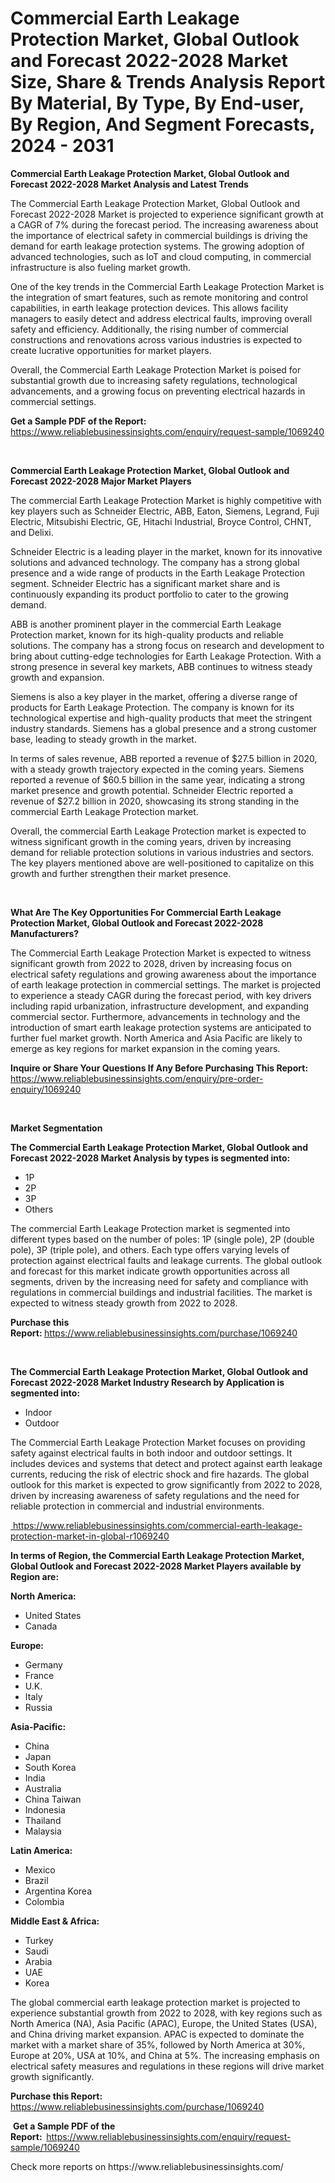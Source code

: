 <p><h1>Commercial Earth Leakage Protection Market, Global Outlook and Forecast 2022-2028 Market Size, Share & Trends Analysis Report By Material, By Type, By End-user, By Region, And Segment Forecasts, 2024 - 2031</h1></p><p><strong>Commercial Earth Leakage Protection Market, Global Outlook and Forecast 2022-2028 Market Analysis and Latest Trends</strong></p>
<p><p>The Commercial Earth Leakage Protection Market, Global Outlook and Forecast 2022-2028 Market is projected to experience significant growth at a CAGR of 7% during the forecast period. The increasing awareness about the importance of electrical safety in commercial buildings is driving the demand for earth leakage protection systems. The growing adoption of advanced technologies, such as IoT and cloud computing, in commercial infrastructure is also fueling market growth.</p><p>One of the key trends in the Commercial Earth Leakage Protection Market is the integration of smart features, such as remote monitoring and control capabilities, in earth leakage protection devices. This allows facility managers to easily detect and address electrical faults, improving overall safety and efficiency. Additionally, the rising number of commercial constructions and renovations across various industries is expected to create lucrative opportunities for market players.</p><p>Overall, the Commercial Earth Leakage Protection Market is poised for substantial growth due to increasing safety regulations, technological advancements, and a growing focus on preventing electrical hazards in commercial settings.</p></p>
<p><strong>Get a Sample PDF of the Report:&nbsp;</strong> <a href="https://www.reliablebusinessinsights.com/enquiry/request-sample/1069240">https://www.reliablebusinessinsights.com/enquiry/request-sample/1069240</a></p>
<p>&nbsp;</p>
<p><strong>Commercial Earth Leakage Protection Market, Global Outlook and Forecast 2022-2028 Major Market Players</strong></p>
<p><p>The commercial Earth Leakage Protection Market is highly competitive with key players such as Schneider Electric, ABB, Eaton, Siemens, Legrand, Fuji Electric, Mitsubishi Electric, GE, Hitachi Industrial, Broyce Control, CHNT, and Delixi.</p><p>Schneider Electric is a leading player in the market, known for its innovative solutions and advanced technology. The company has a strong global presence and a wide range of products in the Earth Leakage Protection segment. Schneider Electric has a significant market share and is continuously expanding its product portfolio to cater to the growing demand.</p><p>ABB is another prominent player in the commercial Earth Leakage Protection market, known for its high-quality products and reliable solutions. The company has a strong focus on research and development to bring about cutting-edge technologies for Earth Leakage Protection. With a strong presence in several key markets, ABB continues to witness steady growth and expansion.</p><p>Siemens is also a key player in the market, offering a diverse range of products for Earth Leakage Protection. The company is known for its technological expertise and high-quality products that meet the stringent industry standards. Siemens has a global presence and a strong customer base, leading to steady growth in the market.</p><p>In terms of sales revenue, ABB reported a revenue of $27.5 billion in 2020, with a steady growth trajectory expected in the coming years. Siemens reported a revenue of $60.5 billion in the same year, indicating a strong market presence and growth potential. Schneider Electric reported a revenue of $27.2 billion in 2020, showcasing its strong standing in the commercial Earth Leakage Protection market.</p><p>Overall, the commercial Earth Leakage Protection market is expected to witness significant growth in the coming years, driven by increasing demand for reliable protection solutions in various industries and sectors. The key players mentioned above are well-positioned to capitalize on this growth and further strengthen their market presence.</p></p>
<p>&nbsp;</p>
<p><strong>What Are The Key Opportunities For Commercial Earth Leakage Protection Market, Global Outlook and Forecast 2022-2028 Manufacturers?</strong></p>
<p><p>The Commercial Earth Leakage Protection Market is expected to witness significant growth from 2022 to 2028, driven by increasing focus on electrical safety regulations and growing awareness about the importance of earth leakage protection in commercial settings. The market is projected to experience a steady CAGR during the forecast period, with key drivers including rapid urbanization, infrastructure development, and expanding commercial sector. Furthermore, advancements in technology and the introduction of smart earth leakage protection systems are anticipated to further fuel market growth. North America and Asia Pacific are likely to emerge as key regions for market expansion in the coming years.</p></p>
<p><strong>Inquire or Share Your Questions If Any Before Purchasing This Report:</strong> <a href="https://www.reliablebusinessinsights.com/enquiry/pre-order-enquiry/1069240">https://www.reliablebusinessinsights.com/enquiry/pre-order-enquiry/1069240</a></p>
<p>&nbsp;</p>
<p><strong>Market Segmentation</strong></p>
<p><strong>The Commercial Earth Leakage Protection Market, Global Outlook and Forecast 2022-2028 Market Analysis by types is segmented into:</strong></p>
<p><ul><li>1P</li><li>2P</li><li>3P</li><li>Others</li></ul></p>
<p><p>The commercial Earth Leakage Protection market is segmented into different types based on the number of poles: 1P (single pole), 2P (double pole), 3P (triple pole), and others. Each type offers varying levels of protection against electrical faults and leakage currents. The global outlook and forecast for this market indicate growth opportunities across all segments, driven by the increasing need for safety and compliance with regulations in commercial buildings and industrial facilities. The market is expected to witness steady growth from 2022 to 2028.</p></p>
<p><strong>Purchase this Report:&nbsp;</strong><a href="https://www.reliablebusinessinsights.com/purchase/1069240">https://www.reliablebusinessinsights.com/purchase/1069240</a></p>
<p>&nbsp;</p>
<p><strong>The Commercial Earth Leakage Protection Market, Global Outlook and Forecast 2022-2028 Market Industry Research by Application is segmented into:</strong></p>
<p><ul><li>Indoor</li><li>Outdoor</li></ul></p>
<p><p>The Commercial Earth Leakage Protection Market focuses on providing safety against electrical faults in both indoor and outdoor settings. It includes devices and systems that detect and protect against earth leakage currents, reducing the risk of electric shock and fire hazards. The global outlook for this market is expected to grow significantly from 2022 to 2028, driven by increasing awareness of safety regulations and the need for reliable protection in commercial and industrial environments.</p></p>
<p><a href="https://www.reliablebusinessinsights.com/commercial-earth-leakage-protection-market-in-global-r1069240">&nbsp;https://www.reliablebusinessinsights.com/commercial-earth-leakage-protection-market-in-global-r1069240</a></p>
<p><strong>In terms of Region, the Commercial Earth Leakage Protection Market, Global Outlook and Forecast 2022-2028 Market Players available by Region are:</strong></p>
<p>
    <p> <strong> North America: </strong>
        <ul>
            <li>United States</li>
            <li>Canada</li>
        </ul>
        </p> 
    <p> <strong> Europe: </strong>
        <ul>
            <li>Germany</li>
            <li>France</li>
            <li>U.K.</li>
            <li>Italy</li>
            <li>Russia</li>
        </ul>
        </p> 
    <p> <strong> Asia-Pacific: </strong>
        <ul>
            <li>China</li>
            <li>Japan</li>
            <li>South Korea</li>
            <li>India</li>
            <li>Australia</li>
            <li>China Taiwan</li>
            <li>Indonesia</li>
            <li>Thailand</li>
            <li>Malaysia</li>
        </ul>
        </p> 
    <p> <strong> Latin America: </strong>
        <ul>
            <li>Mexico</li>
            <li>Brazil</li>
            <li>Argentina Korea</li>
            <li>Colombia</li>
        </ul>
        </p> 
    <p> <strong> Middle East & Africa: </strong>
        <ul>
            <li>Turkey</li>
            <li>Saudi</li>
            <li>Arabia</li>
            <li>UAE</li>
            <li>Korea</li>
        </ul>
    </p>
    </p>
<p><p>The global commercial earth leakage protection market is projected to experience substantial growth from 2022 to 2028, with key regions such as North America (NA), Asia Pacific (APAC), Europe, the United States (USA), and China driving market expansion. APAC is expected to dominate the market with a market share of 35%, followed by North America at 30%, Europe at 20%, USA at 10%, and China at 5%. The increasing emphasis on electrical safety measures and regulations in these regions will drive market growth significantly.</p></p>
<p><strong>Purchase this Report: </strong><a href="https://www.reliablebusinessinsights.com/purchase/1069240">https://www.reliablebusinessinsights.com/purchase/1069240</a></p>
<p>&nbsp;<strong>Get a Sample PDF of the Report:&nbsp;&nbsp;</strong><a href="https://www.reliablebusinessinsights.com/enquiry/request-sample/1069240">https://www.reliablebusinessinsights.com/enquiry/request-sample/1069240</a></p>
<p><strong></strong></p>
<p>Check more reports on https://www.reliablebusinessinsights.com/</p>